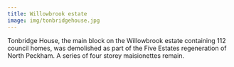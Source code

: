```yaml
---
title: Willowbrook estate
image: img/tonbridgehouse.jpg
---
```

Tonbridge House, the main block on the Willowbrook estate containing 112 council homes, was demolished as part of the Five Estates regeneration of North Peckham.  A series of four storey maisionettes remain.


